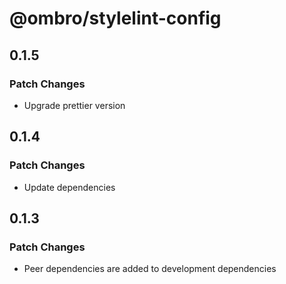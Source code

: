 # @ombro/stylelint-config

## 0.1.5

### Patch Changes

- Upgrade prettier version

## 0.1.4

### Patch Changes

- Update dependencies

## 0.1.3

### Patch Changes

- Peer dependencies are added to development dependencies
